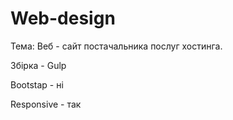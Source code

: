 # Web-design

Тема: Веб - сайт постачальника послуг хостинга.

Збірка - Gulp

Bootstap - ні

Responsive - так
